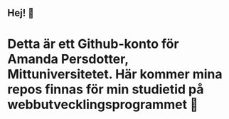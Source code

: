 ## Hej! 👋
# Detta är ett Github-konto för **Amanda Persdotter**, Mittuniversitetet. Här kommer mina repos finnas för min studietid på webbutvecklingsprogrammet 🌱
